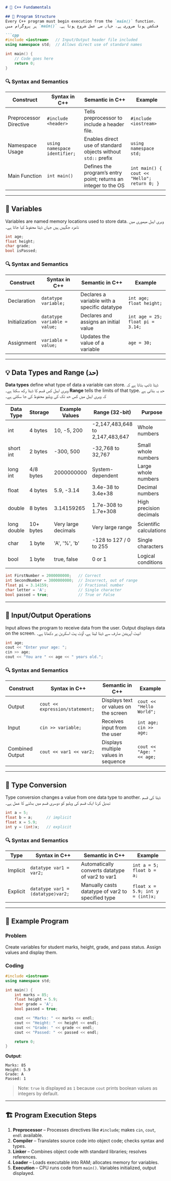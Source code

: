 ````markdown
# 🌟 C++ Fundamentals 

## 📌 Program Structure  
Every C++ program must begin execution from the `main()` function.  
ہر پروگرام میں `main()` فنکشن ہونا ضروری ہے، جہاں سے عمل شروع ہوتا ہے۔

```cpp
#include <iostream>   // Input/Output header file included
using namespace std;  // Allows direct use of standard names

int main() {
    // Code goes here
    return 0;
}
````

### 🔍 Syntax and Semantics

| Construct                | Syntax in C++                 | Semantic in C++                                                           | Example                                     |
| ------------------------ | ----------------------------- | ------------------------------------------------------------------------- | ------------------------------------------- |
| Preprocessor Directive | `#include <header>`           | Tells preprocessor to include a header file.                                | `#include <iostream>`                       |
| Namespace Usage          | `using namespace identifier;` | Enables direct use of standard objects without `std::` prefix             | `using namespace std;`                      |
| Main Function            | `int main()`                  | Defines the program’s entry point; returns an integer to the OS           | `int main() { cout << "Hello"; return 0; }` |

---

## 🧠 Variables

Variables are named memory locations used to store data.
ویری ایبل میموری میں نامزد جگہیں ہیں جہاں ڈیٹا محفوظ کیا جاتا ہے۔

```cpp
int age;
float height;
char grade;
bool isPassed;
```

### 🔍 Syntax and Semantics

| Construct      | Syntax in C++                | Semantic in C++                              | Example                          |
| -------------- | ---------------------------- | -------------------------------------------- | -------------------------------- |
| Declaration    | `datatype variable;`         | Declares a variable with a specific datatype | `int age; float height;`         |
| Initialization | `datatype variable = value;` | Declares and assigns an initial value        | `int age = 25; float pi = 3.14;` |
| Assignment     | `variable = value;`          | Updates the value of a variable              | `age = 30;`                      |

---

## 💡 Data Types and Range (حد)

**Data types** define what type of data a variable can store.
ڈیٹا ٹائپ بتاتا ہے کہ ویری ایبل کس قسم کا ڈیٹا رکھ سکتا ہے۔
**Range** tells the limits of that type. حد یہ بتاتی ہے کہ ویری ایبل میں کس حد تک کی ویلیو محفوظ کی جا سکتی ہے۔

| Data Type   | Storage   | Example Values      | Range (32-bit)                  | Purpose                 | Example Code                 |
| ----------- | --------- | ------------------- | ------------------------------- | ----------------------- | ---------------------------- |
| int         | 4 bytes   | 10, -5, 200         | -2,147,483,648 to 2,147,483,647 | Whole numbers           | `int a = 100;`               |
| short int   | 2 bytes   | -300, 500           | -32,768 to 32,767               | Small whole numbers     | `short int s = 32000;`       |
| long int    | 4/8 bytes | 2000000000          | System-dependent                | Large whole numbers     | `long int l = 5000000000;`   |
| float       | 4 bytes   | 5.9, -3.14          | 3.4e-38 to 3.4e+38              | Decimal numbers         | `float f = 3.14;`            |
| double      | 8 bytes   | 3.14159265          | 1.7e-308 to 1.7e+308            | High precision decimals | `double d = 3.14159265;`     |
| long double | 10+ bytes | Very large decimals | Very large range                | Scientific calculations | `long double ld = 1.23e100;` |
| char        | 1 byte    | 'A', '%', 'b'       | -128 to 127 / 0 to 255          | Single characters       | `char grade = 'A';`          |
| bool        | 1 byte    | true, false         | 0 or 1                          | Logical conditions      | `bool isPassed = true;`      |

```cpp
int FirstNumber = 2000000000;   // Correct
int SecondNumber = 3000000000;  // Incorrect, out of range
float pi = 3.14159;             // Fractional number
char letter = 'A';              // Single character
bool passed = true;             // True or False
```

---

## 🎯 Input/Output Operations

Input allows the program to receive data from the user.
Output displays data on the screen.
انپٹ آپریشن صارف سے ڈیٹا لیتا ہے، آؤٹ پٹ اسکرین پر دکھاتا ہے۔

```cpp
int age;
cout << "Enter your age: ";
cin >> age;
cout << "You are " << age << " years old.";
```

### 🔍 Syntax and Semantics

| Construct       | Syntax in C++           | Semantic in C++                       | Example                   |
| --------------- | ----------------------- | ------------------------------------- | ------------------------- |
| Output          | `cout << expression/statement;`   | Displays text or values on the screen | `cout << "Hello World";`  |
| Input           | `cin >> variable;`      | Receives input from the user          | `int age; cin >> age;`    |
| Combined Output | `cout << var1 << var2;` | Displays multiple values in sequence  | `cout << "Age: " << age;` |

---

## 🔄 Type Conversion

Type conversion changes a value from one data type to another.
ڈیٹا کی قسم تبدیل کرنا ایک قسم کی ویلیو کو دوسری قسم میں بدلنے کا عمل ہے۔

```cpp
int a = 5;
float b = a;      // implicit
float x = 5.9;
int y = (int)x;   // explicit
```

### 🔍 Syntax and Semantics

| Type     | Syntax in C++                     | Semantic in C++                                   | Example                          |
| -------- | --------------------------------- | ------------------------------------------------- | -------------------------------- |
| Implicit | `datatype var1 = var2;`           | Automatically converts datatype of var2 to var1   | `int a = 5; float b = a;`        |
| Explicit | `datatype var1 = (datatype)var2;` | Manually casts datatype of var2 to specified type | `float x = 5.9; int y = (int)x;` |

---

## 🧪 Example Program

### Problem

Create variables for student marks, height, grade, and pass status. Assign values and display them.

### Coding

```cpp
#include <iostream>
using namespace std;

int main() {
    int marks = 85;
    float height = 5.9;
    char grade = 'A';
    bool passed = true;

    cout << "Marks: " << marks << endl;
    cout << "Height: " << height << endl;
    cout << "Grade: " << grade << endl;
    cout << "Passed: " << passed << endl;

    return 0;
}
```

**Output**:

```
Marks: 85
Height: 5.9
Grade: A
Passed: 1
```

> Note: `true` is displayed as `1` because `cout` prints boolean values as integers by default.

---

## 🏗️ Program Execution Steps

1. **Preprocessor** – Processes directives like `#include`; makes `cin`, `cout`, `endl` available.
2. **Compiler** – Translates source code into object code; checks syntax and types.
3. **Linker** – Combines object code with standard libraries; resolves references.
4. **Loader** – Loads executable into RAM; allocates memory for variables.
5. **Execution** – CPU runs code from `main()`. Variables initialized, output displayed.

```
